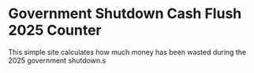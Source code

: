 # Government Shutdown Cash Flush 2025 Counter

This simple site calculates how much money has been wasted during the 2025 government shutdown.s
